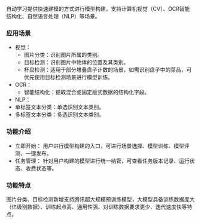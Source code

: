 自动学习提供快速建模的方式进行模型构建，支持计算机视觉（CV）、OCR智能结构化、自然语言处理（NLP）等场景。  

### 应用场景
- 视觉：
  -  图片分类：识别图片所属的类别。
  -  目标检测：识别图片中物体的位置及其类别。
  -  杯盘检测：适用于部分堆叠盘子计数的场景，如需识别盘子中的菜品，可优先使用目标检测场景进行模型训练。
- OCR：
  -  智能结构化：提取混合或固定版式数据的结构化字段。
- NLP：
 - 单标签文本分类：单选识别文本类别。
 - 多标签文本分类：多选识别文本类别。

### 功能介绍
- 立即开始： 用户进行模型构建的入口，可进行场景选择、模型训练、模型评测、一键发布。
- 任务管理： 针对用户构建的模型进行统一纳管，可查看任务版本记录、运行状态、收费状态等。

### 功能特点 
图片分类、目标检测新增支持腾讯超大规模预训练模型，大模型具备训练数据庞大（亿级别数据）、训练起点高、通用性强、对训练数据要求更少、迭代速度快等特点。




